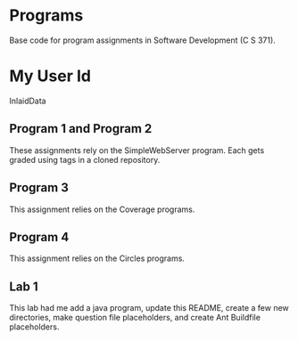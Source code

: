 # Programs
Base code for program assignments in Software Development (C S 371).

# My User Id
InlaidData 

## Program 1 and Program 2
These assignments rely on the SimpleWebServer program. Each gets graded using tags in a cloned repository. 

## Program 3
This assignment relies on the Coverage programs. 

## Program 4
This assignment relies on the Circles programs. 

## Lab 1
This lab had me add a java program, update this README, create a few new directories, make question file placeholders, and create Ant Buildfile placeholders.

